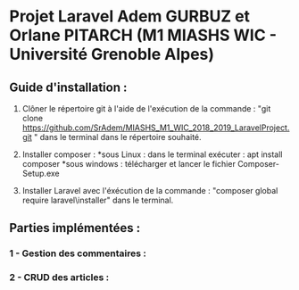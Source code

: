 # Projet Laravel Adem GURBUZ et Orlane PITARCH (M1 MIASHS WIC - Université Grenoble Alpes)

## Guide d'installation :

1. Clôner le répertoire git à l'aide de l'exécution de la commande : "git clone https://github.com/SrAdem/MIASHS_M1_WIC_2018_2019_LaravelProject.git " dans le terminal dans le répertoire souhaité.

2. Installer composer : 
    *sous Linux : dans le terminal exécuter : apt install composer
    *sous windows : télécharger et lancer le fichier Composer-Setup.exe

3. Installer Laravel avec l'éxécution de la commande : "composer global require laravel\installer" dans le terminal.

## Parties implémentées :

### 1 - Gestion des commentaires :

### 2 - CRUD des articles :
